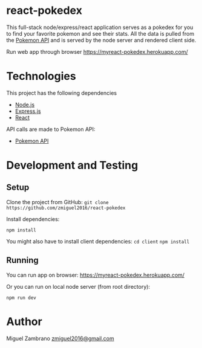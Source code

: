 # react-pokedex

This full-stack node/express/react application serves as a pokedex for you to find your favorite pokemon and see their stats. All the data is pulled from the [Pokemon API](https://pokeapi.co/) and is served by the node server and rendered client side.

Run web app through browser https://myreact-pokedex.herokuapp.com/

# Technologies
This project has the following dependencies
* [Node.js](https://nodejs.org/en/)
* [Express.js](https://expressjs.com/)
* [React](https://reactjs.org/)



API calls are made to Pokemon API:
* [Pokemon API](https://pokeapi.co/)


# Development and Testing
## Setup

Clone the project from GitHub:
`git clone https://github.com/zmiguel2016/react-pokedex`

Install dependencies:

`npm install`

You might also have to install client dependencies:
`cd client`
`npm install`

## Running
You can run app on browser:
https://myreact-pokedex.herokuapp.com/

Or you can run on local node server (from root directory):

`npm run dev`

# Author

Miguel Zambrano [zmiguel2016@gmail.com](mailto:zmiguel2016@gmail.com)
